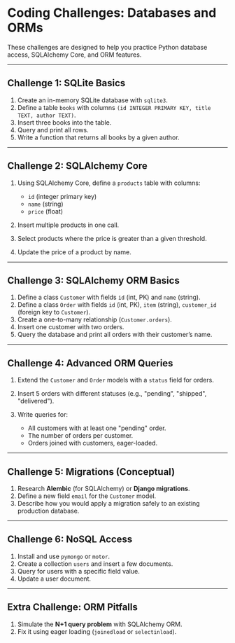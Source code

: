 # Coding Challenges: Databases and ORMs

These challenges are designed to help you practice Python database access, SQLAlchemy Core, and ORM features.

---

## Challenge 1: SQLite Basics

1. Create an in-memory SQLite database with `sqlite3`.
2. Define a table `books` with columns `(id INTEGER PRIMARY KEY, title TEXT, author TEXT)`.
3. Insert three books into the table.
4. Query and print all rows.
5. Write a function that returns all books by a given author.

---

## Challenge 2: SQLAlchemy Core

1. Using SQLAlchemy Core, define a `products` table with columns:

   * `id` (integer primary key)
   * `name` (string)
   * `price` (float)
2. Insert multiple products in one call.
3. Select products where the price is greater than a given threshold.
4. Update the price of a product by name.

---

## Challenge 3: SQLAlchemy ORM Basics

1. Define a class `Customer` with fields `id` (int, PK) and `name` (string).
2. Define a class `Order` with fields `id` (int, PK), `item` (string), `customer_id` (foreign key to `Customer`).
3. Create a one-to-many relationship (`Customer.orders`).
4. Insert one customer with two orders.
5. Query the database and print all orders with their customer’s name.

---

## Challenge 4: Advanced ORM Queries

1. Extend the `Customer` and `Order` models with a `status` field for orders.
2. Insert 5 orders with different statuses (e.g., "pending", "shipped", "delivered").
3. Write queries for:

   * All customers with at least one "pending" order.
   * The number of orders per customer.
   * Orders joined with customers, eager-loaded.

---

## Challenge 5: Migrations (Conceptual)

1. Research **Alembic** (for SQLAlchemy) or **Django migrations**.
2. Define a new field `email` for the `Customer` model.
3. Describe how you would apply a migration safely to an existing production database.

---

## Challenge 6: NoSQL Access

1. Install and use `pymongo` or `motor`.
2. Create a collection `users` and insert a few documents.
3. Query for users with a specific field value.
4. Update a user document.

---

## Extra Challenge: ORM Pitfalls

1. Simulate the **N+1 query problem** with SQLAlchemy ORM.
2. Fix it using eager loading (`joinedload` or `selectinload`).

